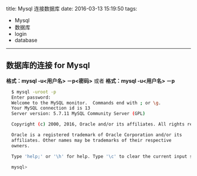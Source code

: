title: Mysql 连接数据库
date: 2016-03-13 15:19:50
tags:
- Mysql
- 数据库
- login
- database

---

## 数据库的连接 for Mysql

**格式：mysql -u<用户名> －p<密码>**
或者
**格式：mysql -u<用户名> －p** 

``` bash
  $ mysql -uroot -p
  Enter password:
  Welcome to the MySQL monitor.  Commands end with ; or \g.
  Your MySQL connection id is 13
  Server version: 5.7.11 MySQL Community Server (GPL)

  Copyright (c) 2000, 2016, Oracle and/or its affiliates. All rights reserved.

  Oracle is a registered trademark of Oracle Corporation and/or its
  affiliates. Other names may be trademarks of their respective
  owners.

  Type 'help;' or '\h' for help. Type '\c' to clear the current input statement.

  mysql>

```
